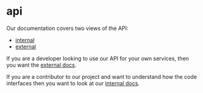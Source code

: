 
# api

Our documentation covers two views of the API:

- [internal](internal/)
- [external](external/)

If you are a developer looking to use our API for your own services, then you want the [external docs](external/).

If you are a contributor to our project and want to understand how the code interfaces then you want to look at our [internal docs](internal/).

